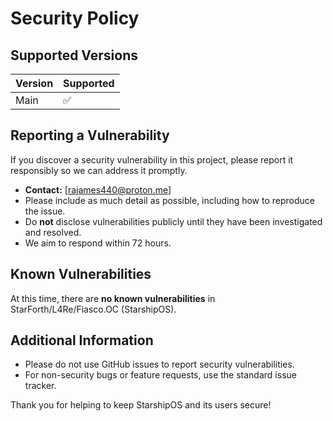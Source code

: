 # Security Policy

## Supported Versions

| Version | Supported          |
|---------|--------------------|
| Main    | :white_check_mark: |

## Reporting a Vulnerability

If you discover a security vulnerability in this project, please report it responsibly so we can address it promptly.

- **Contact:** [rajames440@proton.me]
- Please include as much detail as possible, including how to reproduce the issue.
- Do **not** disclose vulnerabilities publicly until they have been investigated and resolved.
- We aim to respond within 72 hours.

## Known Vulnerabilities

At this time, there are **no known vulnerabilities** in StarForth/L4Re/Fiasco.OC (StarshipOS).

## Additional Information

- Please do not use GitHub issues to report security vulnerabilities.
- For non-security bugs or feature requests, use the standard issue tracker.

Thank you for helping to keep StarshipOS and its users secure!
